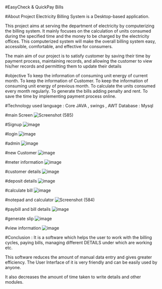 #EasyCheck & QuickPay Bills


#About Project
Electricity Billing System is a Desktop-based application.

This project aims at serving the department of electricity by computerizing the billing system.
It mainly focuses on the calculation of units consumed during the specified time and the money to be charged by the electricity offices. 
 This computerized system will make the overall billing system easy, accessible, comfortable, and effective for consumers. 

The main aim of our project is to satisfy customer by saving their time by payment process, maintaining records, and allowing the customer to view his/her records and permitting them to update their details

#objective
To keep the information of consuming unit energy of current month. 
To keep the information of Customer. 
To keep the information of consuming unit energy of previous month. 
To calculate the units consumed every month regularly. 
To generate the bills adding penalty and rent. 
To save the time by implementing payment process online. 

#Technology used
language : Core JAVA , swings , AWT
Database : Mysql 

#main Screen
![Screenshot (585)](https://github.com/Sailza/Generate-Electricity-Bills/assets/97443167/16f3d956-3a78-422f-82d3-0bb87877d3ff)

#Signup
![image](https://github.com/Sailza/Generate-Electricity-Bills/assets/97443167/e3aba7f3-e8d1-4ab7-8fac-a27e39ad46e7)

#login
![image](https://github.com/Sailza/Generate-Electricity-Bills/assets/97443167/7406b730-c95e-4a0b-9fee-f1493a58a40a)

#admin
![image](https://github.com/Sailza/Generate-Electricity-Bills/assets/97443167/6fc6278c-3b0f-40f8-8493-970849c15c89)

#new Customer 
![image](https://github.com/Sailza/Generate-Electricity-Bills/assets/97443167/db73c40d-2ad0-4733-8c99-29b8cc82e7ef)

#meter information 
![image](https://github.com/Sailza/Generate-Electricity-Bills/assets/97443167/9df3e976-da3a-4f5f-a6cc-9885189dabe3)

#customer details 
![image](https://github.com/Sailza/Generate-Electricity-Bills/assets/97443167/41a39755-7148-43ae-988a-e5366020f57b)

#deposit details 
![image](https://github.com/Sailza/Generate-Electricity-Bills/assets/97443167/77df4a6a-3e92-45b6-94cc-c49fa70576eb)

#calculate bill
![image](https://github.com/Sailza/Generate-Electricity-Bills/assets/97443167/74e97cca-0380-4f39-9871-f046af11e7e7)

#notepad and calculator 
![Screenshot (584)](https://github.com/Sailza/Generate-Electricity-Bills/assets/97443167/2b80afc9-5193-4e39-81ce-6ecb434a04a5)

#paybill and bill details 
![image](https://github.com/Sailza/Generate-Electricity-Bills/assets/97443167/89a3c460-e339-4e95-acdb-4b5d4f5152b8)

#generate slip
![image](https://github.com/Sailza/Generate-Electricity-Bills/assets/97443167/d7b7be09-298d-4ad4-8787-1682faf9226c)

#view information 
![image](https://github.com/Sailza/Generate-Electricity-Bills/assets/97443167/f2fcfb24-f95b-49ab-883d-7da17db2d841)

#Conclusion :
It is a software which helps the user to work with the billing cycles,
paying bills, managing different DETAILS under which are working etc.

This software reduces the amount of manual data entry and gives
greater efficiency. The User Interface of it is very friendly and can be easily
used by anyone.

It also decreases the amount of time taken to write details and other modules.













